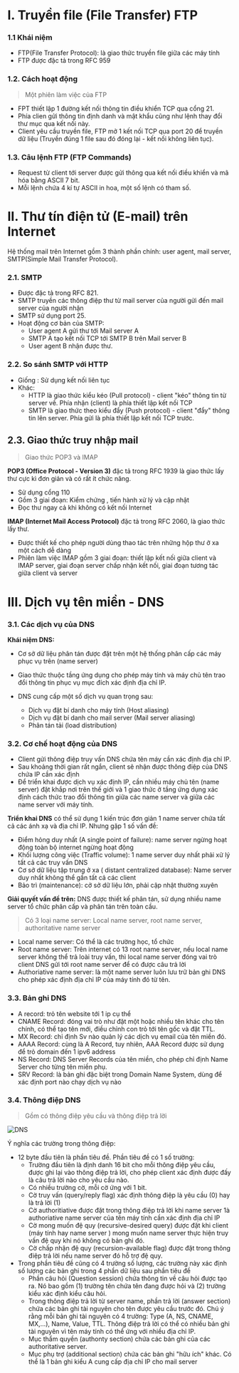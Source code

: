 # I. Truyền file (File Transfer) FTP
### 1.1 Khái niệm

- FTP(File Transfer Protocol): là giao thức truyền file giữa các máy tính
- FTP được đặc tả trong RFC 959

### 1.2. Cách hoạt động
> Một phiên làm việc của FTP

- FPT thiết lập 1 đường kết nối thông tin điều khiển TCP qua cổng 21.
- Phía clien gửi thông tin định danh và mật khẩu cũng như lệnh thay đổi thư mục qua kết nối này.
- Client yêu cầu truyền file, FTP mở 1 kết nối TCP qua port 20 để truyền dữ liệu (Truyền đúng 1 file sau đó đóng lại - kết nối không liên tục).

### 1.3. Câu lệnh FTP (FTP Commands)
- Request từ client tới server được gửi thông qua kết nối điều khiển và mã hóa bằng 
ASCII 7 bit.
- Mỗi lệnh chứa 4 kí tự ASCII in hoa, một số lệnh có tham số.

# II. Thư tín điện tử (E-mail) trên Internet

Hệ thống mail trên Internet gồm 3 thành phần chính: user agent, mail server, SMTP(Simple Mail Transfer Protocol).

### 2.1. SMTP
- Được đặc tả trong RFC 821.
- SMTP truyền các thông điệp thư từ mail server của người gửi đến mail server của người nhận
- SMTP sử dụng port 25.
- Hoạt động cơ bản của SMTP:
  - User agent A gửi thư tới Mail server A
  - SMTP A tạo kết nối TCP tới SMTP B trên Mail server B
  - User agent B nhận được thư.

### 2.2. So sánh SMTP với HTTP

- Giống : Sử dụng kết nối liên tục 
- Khác:
  - HTTP là giao thức kiểu kéo (Pull protocol) - client "kéo" thông tin từ server về. Phía nhận (client) là phía thiết lập kết nối TCP
  - SMTP là giao thức theo kiểu đẩy (Push protocol) - client "đẩy" thông tin lên server. Phía gửi là phía thiết lập kết nối TCP trước.

 ## 2.3. Giao thức truy nhập mail
 > Giao thức POP3 và IMAP

**POP3 (Office Protocol - Version 3)** đặc tả trong RFC 1939 là giao thức lấy thư cực kì đơn giản và có rất ít chức năng.
- Sử dụng cổng 110
- Gồm 3 giai đoạn: Kiểm chứng , tiến hành xử lý và cập nhật
- Đọc thư ngay cả khi không có kết nối Internet

**IMAP (Internet Mail Access Protocol)** đặc tả trong RFC 2060, là giao thức lấy thư.
- Được thiết kế cho phép người dùng thao tác trên những hộp thư ở xa một cách dễ dàng
- Phiên làm việc IMAP gồm 3 giai đoạn: thiết lập kết nối giữa client và IMAP server, giai đoạn server chấp nhận kết nối, giai đoạn tương tác giữa client và server

# III. Dịch vụ tên miền - DNS

### 3.1. Các dịch vụ của DNS

**Khái niệm DNS:**
- Cơ sở dữ liệu phân tán được đặt trên một hệ thống phân cấp các máy phục vụ trên (name server)
- Giao thức thuộc tầng ứng dụng cho phép máy tính và máy chủ tên trao đổi thông tin phục vụ mục đích xác định địa chỉ IP.

- DNS cung cấp một số dịch vụ quan trọng sau:
  - Dịch vụ đặt bí danh cho máy tính (Host aliasing)
  - Dịch vụ đặt bí danh cho mail server (Mail server aliasing)
  - Phân tán tải (load distribution)

### 3.2. Cơ chế hoạt động của DNS

- Client gửi thông điệp truy vấn DNS chứa tên máy cần xác định địa chỉ IP.
- Sau khoảng thời gian rất ngắn, client sẽ nhận được thông điệp của DNS chứa IP cần xác định
- Để triển khai được dịch vụ xác định IP, cần nhiều máy chủ tên (name server) đặt khắp nơi trên thế giới và 1 giao thức ở tầng ứng dụng xác định cách thức trao đổi thông tin giữa các name server và giữa các name server với máy tính.

**Triển khai DNS** có thể sử dụng 1 kiến trúc đơn giản 1 name server chứa tất cả các ánh xạ và địa chỉ IP. Nhưng gặp 1 số vấn đề: 
- Điểm hỏng duy nhất (A single point of failure): name server ngừng hoạt động toàn bộ internet ngừng hoạt động 
- Khối lượng công việc (Traffic volume): 1 name server duy nhất phải xử lý tất cả các truy vấn DNS
- Cơ sở dữ liệu tập trung ở xa ( distant centralized database): Name server duy nhất không thể gần tất cả các client 
- Bảo trì (maintenance): cở sở dữ liệu lớn, phải cập nhật thường xuyên

**Giải quyết vấn đề trên:** DNS được thiết kế phân tán, sử dụng nhiều name server tổ chức phân cấp và phân tán trên toàn cầu.
>Có 3 loại name server: Local name server, root name server, authoritative name server

- Local name server: Có thể là các trường học, tổ chức 
- Root name server: Trên internet có 13 root name server, nếu local name server không thể trả loài truy vấn, thì local name server đóng vai trò client DNS gửi tới root name server để có được câu trả lời
- Authoriative name server: là một name server luôn lưu trữ bản ghi DNS cho phép xác định địa chỉ IP của máy tính đó từ tên.

### 3.3. Bản ghi DNS

- A record: trỏ tên website tới 1 ip cụ thể
- CNAME Record: đóng vai trò như đặt một hoặc nhiều tên khác cho tên chính, có thể tạo tên mới, điều chỉnh con trỏ tới tên gốc và đặt TTL.
- MX Record: chỉ định Sv nào quản lý các dịch vụ email của tên miền đó.
- AAAA Record: cùng là A Record, tuy nhiên, AAA Record được sử dụng để trỏ domain đến 1 ipv6 address
- NS Record: DNS Server Records của tên miền, cho phép chỉ định Name Server cho từng tên miền phụ.
- SRV Record: là bản ghi đặc biệt trong Domain Name System, dùng để xác định port nào chạy dịch vụ nào


### 3.4. Thông điệp DNS

> Gồm có thông điệp yêu cầu và thông điệp trả lời

![DNS](https://whitehat.vn/image/xenforo_image/1489939941hinh%207%20khuon%20dang%20ban%20tin%20dns.JPG)

Ý nghĩa các trường trong thông điệp: 
- 12 byte đầu tiên là phần tiêu đề. Phần tiêu đề có 1 số trường:
  - Trường đầu tiên là định danh 16 bit cho mỗi thông điệp yêu cầu, được ghi lại vào thông điệp trả lời, cho phép client xác định được đấy là câu trả lời nào cho yêu cầu nào.
  - Có nhiều trường cờ, mỗi cờ ứng với 1 bit.
  - Cờ truy vấn (query/reply flag) xác định thông điệp là yêu cầu (0) hay là trả lời (1)
  - Cờ authoritiative được đặt trong thông điệp trả lời khi name server 1à authoriative name server của tên máy tính cần xác định địa chỉ IP
  - Cờ mong muốn đệ quy (recursive-desired query) được đặt khi client (máy tính hay name server ) mong muốn name server thực hiện truy vấn đệ quy khi nó không có bản ghi đó.
  - Cờ chấp nhận đệ quy (recursion-available flag) được đặt trong thông điệp trả lời nếu name server đó hỗ trợ đệ quy.
- Trong phần tiêu đề cũng có 4 trường số lượng, các trường này xác định số lượng các bản ghi trong 4 phần dữ liệu sau phần tiêu đề
  - Phần câu hỏi (Question session) chứa thông tin về câu hỏi được tạo ra. Nó bao gồm (1) trường tên chứa tên đang được hỏi và (2) trường kiểu xác định kiểu câu hỏi.
  - Trong thông điệp trả lời từ server name, phần trả lời (answer section) chứa các bản ghi tài nguyên cho tên được yêu cầu trước đó. Chú ý rằng mỗi bản ghi tài nguyên có 4 trường: Type (A, NS, CNAME, MX,…), Name, Value, TTL. Thông điệp trả lời có thể có nhiều bản ghi tài nguyên vì tên máy tính có thể ứng với nhiều địa chỉ IP.
  - Mục thẩm quyền (authonty section) chứa các bản ghi của các authoritative server.
  - Mục phụ trợ (additional section) chứa các bản ghi "hữu ích" khác. Có thể là 1 bản ghi kiểu A cung cấp địa chỉ IP cho mail server